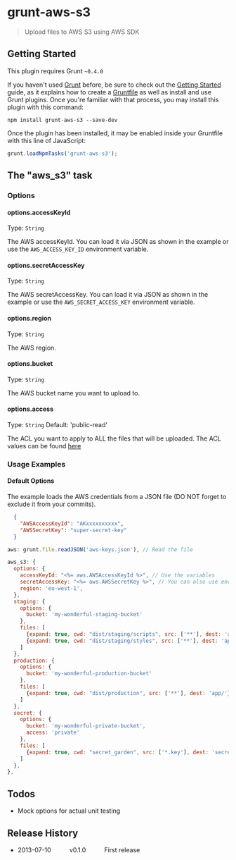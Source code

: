 # grunt-aws-s3

> Upload files to AWS S3 using AWS SDK

## Getting Started
This plugin requires Grunt `~0.4.0`

If you haven't used [Grunt](http://gruntjs.com/) before, be sure to check out the [Getting Started](http://gruntjs.com/getting-started) guide, as it explains how to create a [Gruntfile](http://gruntjs.com/sample-gruntfile) as well as install and use Grunt plugins. Once you're familiar with that process, you may install this plugin with this command:

```shell
npm install grunt-aws-s3 --save-dev
```

Once the plugin has been installed, it may be enabled inside your Gruntfile with this line of JavaScript:

```js
grunt.loadNpmTasks('grunt-aws-s3');
```

## The "aws_s3" task

### Options

#### options.accessKeyId
Type: `String`

The AWS accessKeyId. You can load it via JSON as shown in the example or use the `AWS_ACCESS_KEY_ID` environment variable.

#### options.secretAccessKey
Type: `String`

The AWS secretAccessKey. You can load it via JSON as shown in the example or use the `AWS_SECRET_ACCESS_KEY` environment variable.

#### options.region
Type: `String`

The AWS region.

#### options.bucket
Type: `String`

The AWS bucket name you want to upload to.

#### options.access
Type: `String`
Default: 'public-read'

The ACL you want to apply to ALL the files that will be uploaded. The ACL values can be found [here](http://docs.aws.amazon.com/AWSJavaScriptSDK/latest/frames.html#!http%3A//docs.aws.amazon.com/AWSJavaScriptSDK/latest/AWS/S3_20060301.html)

### Usage Examples

#### Default Options
The example loads the AWS credentials from a JSON file (DO NOT forget to exclude it from your commits).

```JSON
  {
    "AWSAccessKeyId": "AKxxxxxxxxxx",
    "AWSSecretKey": "super-secret-key"
  }
```

```js
aws: grunt.file.readJSON('aws-keys.json'), // Read the file

aws_s3: {
  options: {
    accessKeyId: "<%= aws.AWSAccessKeyId %>", // Use the variables
    secretAccessKey: "<%= aws.AWSSecretKey %>", // You can also use env variables
    region: 'eu-west-1',
  },
  staging: {
    options: {
      bucket: 'my-wonderful-staging-bucket'
    },
    files: [
      {expand: true, cwd: "dist/staging/scripts", src: ['**'], dest: 'app/scripts'},
      {expand: true, cwd: "dist/staging/styles", src: ['**'], dest: 'app/styles'},
    ]
  },
  production: {
    options: {
      bucket: 'my-wonderful-production-bucket'
    },
    files: [
      {expand: true, cwd: "dist/production", src: ['**'], dest: 'app/'},
    ]
  },
  secret: {
    options: {
      bucket: 'my-wonderful-private-bucket',
      access: 'private'
    },
    files: [
      {expand: true, cwd: "secret_garden", src: ['*.key'], dest: 'secret/'},
    ]
  },
},
```

## Todos
- Mock options for actual unit testing

## Release History
* 2013-07-10   v0.1.0   First release